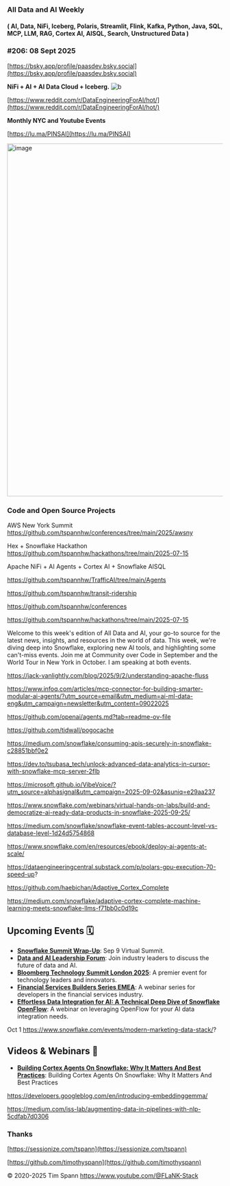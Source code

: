 ###  All Data and AI Weekly 
#### ( AI, Data, NiFi, Iceberg, Polaris, Streamlit, Flink, Kafka, Python, Java, SQL, MCP, LLM, RAG, Cortex AI, AISQL, Search, Unstructured Data )  
### #206: 08 Sept 2025


[https://bsky.app/profile/paasdev.bsky.social](https://bsky.app/profile/paasdev.bsky.social)

**NiFi + AI + AI Data Cloud + Iceberg.**
![b](https://images.credential.net/badge/tiny/g6fomszs_1741624330730_badge.png)

[https://www.reddit.com/r/DataEngineeringForAI/hot/](https://www.reddit.com/r/DataEngineeringForAI/hot/)

**Monthly NYC and Youtube Events**

[https://lu.ma/PINSAI](https://lu.ma/PINSAI)



<img width="1775" height="822" alt="image" src="https://github.com/user-attachments/assets/1bac957b-cce6-4889-896b-ab7fbca27102" />


### Code and Open Source Projects

AWS New York Summit
https://github.com/tspannhw/conferences/tree/main/2025/awsny

Hex + Snowflake Hackathon
https://github.com/tspannhw/hackathons/tree/main/2025-07-15

Apache NiFi + AI Agents + Cortex AI + Snowflake AISQL

https://github.com/tspannhw/TrafficAI/tree/main/Agents

https://github.com/tspannhw/transit-ridership

https://github.com/tspannhw/conferences

https://github.com/tspannhw/hackathons/tree/main/2025-07-15






Welcome to this week's edition of All Data and AI, your go-to source for the latest news, insights, and resources in the world of data. This week, we're diving deep into Snowflake, exploring new AI tools, and highlighting some can't-miss events.   Join me at Community over Code in September and the World Tour in New York in October.   I am speaking at both events.


https://jack-vanlightly.com/blog/2025/9/2/understanding-apache-fluss

https://www.infoq.com/articles/mcp-connector-for-building-smarter-modular-ai-agents/?utm_source=email&utm_medium=ai-ml-data-eng&utm_campaign=newsletter&utm_content=09022025

https://github.com/openai/agents.md?tab=readme-ov-file

https://github.com/tidwall/pogocache

https://medium.com/snowflake/consuming-apis-securely-in-snowflake-c28851bbf0e2

https://dev.to/tsubasa_tech/unlock-advanced-data-analytics-in-cursor-with-snowflake-mcp-server-2flb

https://microsoft.github.io/VibeVoice/?utm_source=alphasignal&utm_campaign=2025-09-02&asuniq=e29aa237


https://www.snowflake.com/webinars/virtual-hands-on-labs/build-and-democratize-ai-ready-data-products-in-snowflake-2025-09-25/

https://medium.com/snowflake/snowflake-event-tables-account-level-vs-database-level-1d24d5754868


https://www.snowflake.com/en/resources/ebook/deploy-ai-agents-at-scale/

https://dataengineeringcentral.substack.com/p/polars-gpu-execution-70-speed-up?

https://github.com/haebichan/Adaptive_Cortex_Complete


https://medium.com/snowflake/adaptive-cortex-complete-machine-learning-meets-snowflake-llms-f71bb0c0d19c

## **Upcoming Events 🗓️**

* [**Snowflake Summit Wrap-Up**](https://www.snowflake.com/webinars/were-bringing-summit-to-you-20250909/):   Sep 9 Virtual Summit.
* [**Data and AI Leadership Forum**](https://www.snowflake.com/en/lp/data-and-ai-leadership-forum/): Join industry leaders to discuss the future of data and AI.  
* [**Bloomberg Technology Summit London 2025**](https://events.bloomberglive.com/event/bloomberg-technology-summit-london-2025/summary): A premier event for technology leaders and innovators.  
* [**Financial Services Builders Series EMEA**](https://www.snowflake.com/webinars/product-demo/financial-services-builders-series-emea-2025-09-16/?utm_source=sproutsocial&utm_medium=social&utm_campaign=em--en-all-all-fnsv-all&utm_content=evv&utm_cta=sprout-social-webinar-promo-fsi-builders-emea): A webinar series for developers in the financial services industry.  
* [**Effortless Data Integration for AI: A Technical Deep Dive of Snowflake OpenFlow**](https://www.snowflake.com/webinars/product-demo/effortless-data-integration-ready-for-ai-a-technical-deep-dive-of-snowflake-openflow-2025-08-13/): A webinar on leveraging OpenFlow for your AI data integration needs.

Oct 1
https://www.snowflake.com/events/modern-marketing-data-stack/?


## **Videos & Webinars 🎥**

* [**Building Cortex Agents On Snowflake: Why It Matters And Best Practices**](https://www.youtube.com/watch?v=WP3OtjzeheE): Building Cortex Agents On Snowflake: Why It Matters And Best Practices


https://developers.googleblog.com/en/introducing-embeddinggemma/

https://medium.com/iss-lab/augmenting-data-in-pipelines-with-nlp-5cdfab7d0306



### Thanks


[https://sessionize.com/tspann](https://sessionize.com/tspann)

[https://github.com/timothyspann](https://github.com/timothyspann)



&copy; 2020-2025 Tim Spann  https://www.youtube.com/@FLaNK-Stack
